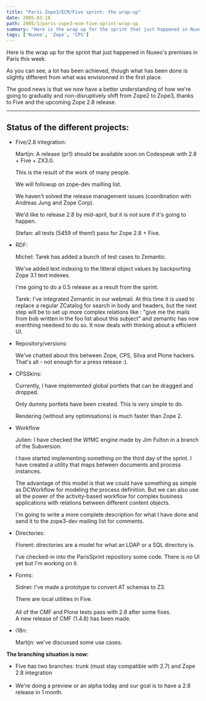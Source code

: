 ```yaml
---
title: "Paris Zope3/ECM/Five sprint: the wrap-up"
date: 2005-03-18
path: 2005/3/paris-zope3-ecm-five-sprint-wrap-up
summary: "Here is the wrap up for the sprint that just happened in Nuxeo's premises in Paris this week."
tags: ['Nuxeo', 'Zope', 'CPS']
---
```


<p>Here is the wrap up for the sprint that just happened in Nuxeo's
premises in Paris this week.</p>

<p>As you can see, a lot has been achieved, though what has been done is
slightly different from what was envisionned in the first place.<br></p>

<p>The good news is that we now have a better understanding of how we're
going to gradually and non-disruptively shift from Zope2 to Zope3, thanks
to Five and the upcoming Zope 2.8 release.</p>

<hr size="2" width="100%">

## Status of the different projects:

<ul><li>
<p>Five/2.8 integration:</p>

<p>Martijn: A release (pr1) should be available soon on Codespeak with
2.8 + Five + ZX3.0.</p>

<p>This is the result of the work of many people.</p>

<p>We will followup on zope-dev mailling list.</p>

<p>We haven't solved the release management issues (coordination with
Andreas Jung and Zope Corp).</p>

<p>We'd like to release 2.8 by mid-april, but it is not sure if it's
going to happen.</p>

<p>Stefan: all tests (5459 of them!) pass for Zope 2.8 + Five.</p>
</li>
<li>
<p>RDF:</p>

<p>Michel: Tarek has added a bunch of test cases to Zemantic.</p>

<p>We've added text indexing to the litteral object values by backporting
Zope 3.1 text indexes.</p>

<p>I'me going to do a 0.5 release as a result from the sprint.</p>

<p>Tarek: I've integrated Zemantic in our webmail. At this time it is
used to replace a regular ZCatalog for search in body and headers, but
the next step will be to set up more complex relations like : "give me
the mails from bob written in the foo list about this subject" and
zemantic has now everithing needeed to do so. It now deals with thinking
about a efficient UI.<br></p>
</li>
<li>
<p>Repository/versions:</p>

<p>We've chatted about this between Zope, CPS, Silva and Plone hackers.
That's all - not enough for a press release :).</p>
</li>
<li>
<p>CPSSkins:</p>

<p>Currently, I have implemented global portlets that can be dragged and
dropped.</p>

<p>Only dummy portlets have been created. This is very simple to do.</p>

<p>Rendering (without any optimisations) is much faster than Zope 2.</p>
</li>
<li>
<p>Workflow</p>

<p>Julien: I have checked the WfMC engine made by Jim Fulton in a branch
of the Subversion.</p>

<p>I have started implementing something on the third day of the sprint.
I have created a utility that maps between documents and process
instances.</p>

<p>The advantage of this model is that we could have something as simple
as DCWorkflow for modeling the process definition. But we can also use
all the power of the activity-based workflow for complex business
applications with relations between different content objects.</p>

<p>I'm going to write a more complete description for what I have done
and send it to the zope3-dev mailing list for comments.</p>
</li>
<li>
<p>Directories:</p>

<p>Florent: directories are a model for what an LDAP or a SQL directory
is.</p>

<p>I've checked-in into the ParisSprint repository some code. There is no
UI yet but I'm working on it.</p>
</li>
<li>
<p>Forms:</p>

<p>Sidnei: I've made a prototype to convert AT schemas to Z3.</p>

<p>There are local utilities in Five.<br><br>
All of the CMF and Plone tests pass with 2.8 after some fixes.<br>
A new release of CMF (1.4.8) has been made.</p>
</li>
</ul><ul><li>
<p class="first">i18n:</p>

<p>Martijn: we've discussed some use cases.</p>
</li>
</ul><p><strong>The branching situation is now:</strong></p>

<ul class="simple"><li>Five has two branches: trunk (must stay compatible with 2.7) and Zope
2.8 integration<br><br></li>
<li>We're doing a preview or an alpha today and our goal is to have a 2.8
release in 1 month.</li>
</ul>


